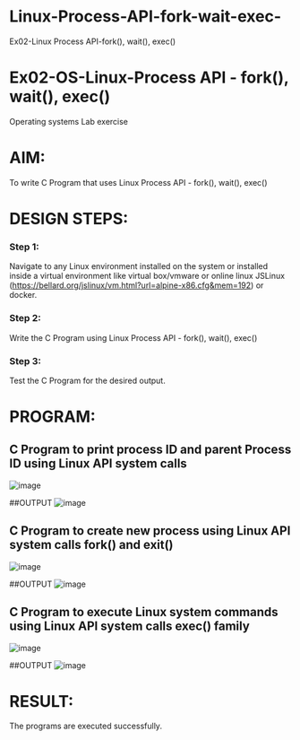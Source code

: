 # Linux-Process-API-fork-wait-exec-
Ex02-Linux Process API-fork(), wait(), exec()
# Ex02-OS-Linux-Process API - fork(), wait(), exec()
Operating systems Lab exercise


# AIM:
To write C Program that uses Linux Process API - fork(), wait(), exec()

# DESIGN STEPS:

### Step 1:

Navigate to any Linux environment installed on the system or installed inside a virtual environment like virtual box/vmware or online linux JSLinux (https://bellard.org/jslinux/vm.html?url=alpine-x86.cfg&mem=192) or docker.

### Step 2:

Write the C Program using Linux Process API - fork(), wait(), exec()

### Step 3:

Test the C Program for the desired output. 

# PROGRAM:

## C Program to print process ID and parent Process ID using Linux API system calls
![image](https://github.com/Oviya24032K6/Linux-Process-API-fork-wait-exec/assets/147139999/5bae2ba5-30c0-4e15-b0c9-e6fdd422b34a)

















##OUTPUT
![image](https://github.com/Oviya24032K6/Linux-Process-API-fork-wait-exec/assets/147139999/19ec8b81-c836-4c6f-b462-5f1c36f62be2)















## C Program to create new process using Linux API system calls fork() and exit()
![image](https://github.com/Oviya24032K6/Linux-Process-API-fork-wait-exec/assets/147139999/53a9f727-557d-407a-9b1f-cdea236ebdec)














##OUTPUT
![image](https://github.com/Oviya24032K6/Linux-Process-API-fork-wait-exec/assets/147139999/f8fbccd8-3775-4e0b-bea1-9c07f05c66b3)









## C Program to execute Linux system commands using Linux API system calls exec() family
![image](https://github.com/Oviya24032K6/Linux-Process-API-fork-wait-exec/assets/147139999/9b02f101-b581-440f-a798-299f051323e5)


























##OUTPUT
![image](https://github.com/Oviya24032K6/Linux-Process-API-fork-wait-exec/assets/147139999/43ada7b6-03a3-4c18-bb65-b1682fc76a05)


















# RESULT:
The programs are executed successfully.
